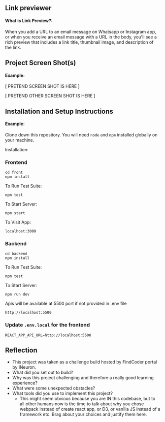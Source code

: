 ## Link previewer

#### What is Link Preview?:

When you add a URL to an email message on Whatsapp or Instagram app, or when you receive an email message with a URL in the body, you'll see a rich preview that includes a link title, thumbnail image, and description of the link.

## Project Screen Shot(s)

#### Example:   

[ PRETEND SCREEN SHOT IS HERE ]

[ PRETEND OTHER SCREEN SHOT IS HERE ]

## Installation and Setup Instructions

#### Example:  

Clone down this repository. You will need `node` and `npm` installed globally on your machine.  

Installation:

### Frontend

```
cd front
npm install
```  

To Run Test Suite:  

`npm test`  

To Start Server:

`npm start`  

To Visit App:

`localhost:3000`  


### Backend

```
cd backend
npm install
```  

To Run Test Suite:  

`npm test`  

To Start Server:

`npm run dev`  

Apis will be available at 5500 port if not provided in .env file


```
http://localhost:5500
```

### Update `.env.local` for the frontend
```
REACT_APP_API_URL=http://localhost:5500

```

## Reflection

  - This project was taken as a challenge build hosted by FindCoder portal by iNeuron.
  - What did you set out to build?
  - Why was this project challenging and therefore a really good learning experience?
  - What were some unexpected obstacles?
  - What tools did you use to implement this project?
      - This might seem obvious because you are IN this codebase, but to all other humans now is the time to talk about why you chose webpack instead of create react app, or D3, or vanilla JS instead of a framework etc. Brag about your choices and justify them here.  

